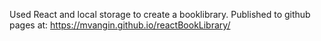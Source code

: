 Used React and local storage to create a booklibrary. Published to github pages at: https://mvangin.github.io/reactBookLibrary/

